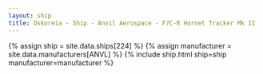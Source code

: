 ```yaml
---
layout: ship
title: Oskoreia - Ship - Anvil Aerospace - F7C-R Hornet Tracker Mk II
---
```

{% assign ship = site.data.ships[224] %}
{% assign manufacturer = site.data.manufacturers[ANVL] %}
{% include ship.html ship=ship manufacturer=manufacturer %}
